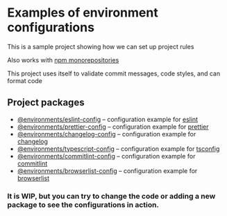 # Examples of environment configurations

This is a sample project showing how we can set up project rules

Also works with [npm monorepositories](https://docs.npmjs.com/cli/v7/using-npm/workspaces)

This project uses itself to validate commit messages, code styles, and can format code

## Project packages

- [@environments/eslint-config](packages/eslint-config) – configuration example for [eslint]
- [@environments/prettier-config](packages/prettier-config) – configuration example for [prettier]
- [@environments/changelog-config](packages/changelog-config) – configuration example for [changelog]
- [@environments/typescript-config](packages/typescript-config) – configuration example for [tsconfig]
- [@environments/commitlint-config](packages/commitlint-config) – configuration example for [commitlint]
- [@environments/browserlist-config](packages/browserlist) – configuration example for [browserlist]

### It is WIP, but you can try to change the code or adding a new package to see the configurations in action.

[eslint]: https://eslint.org/
[prettier]: https://prettier.io/
[commitlint]: https://commitlint.js.org/
[tsconfig]: https://www.typescriptlang.org/tsconfig
[browserlist]: https://github.com/browserslist/browserslist
[changelog]: https://www.conventionalcommits.org/en/v1.0.0/
